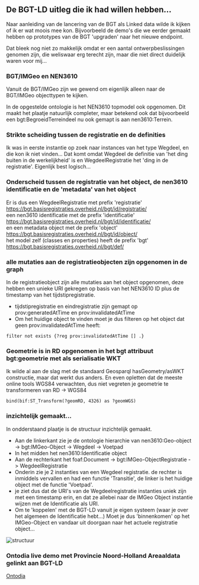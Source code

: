 ## De BGT-LD uitleg die ik had willen hebben...

Naar aanleiding van de lancering van de BGT als Linked data wilde ik kijken of ik er wat moois mee kon. Bijvoorbeeld de demo's die we eerder
gemaakt hebben op prototypes van de BGT 'upgraden' naar het nieuwe endpoint.

Dat bleek nog niet zo makkelijk omdat er een aantal ontwerpbeslissingen genomen zijn, die weliswaar erg terecht zijn, maar die niet direct duidelijk waren voor mij...

### BGT/IMGeo en NEN3610

Vanuit de BGT/IMGeo zijn we gewend om eigenlijk alleen naar de BGT/IMGeo objecttypen te kijken.

In de opgestelde ontologie is het NEN3610 topmodel ook opgenomen. Dit maakt het plaatje natuurlijk completer, maar betekend ook dat bijvoorbeeld een bgt:BegroeidTerreindeel nu ook gemapt is aan nen3610:Terrein.

### Strikte scheiding tussen de registratie en de definities

Ik was in eerste instantie op zoek naar instances van het type Wegdeel, en die kon ik niet vinden... Dat komt omdat Wegdeel de definitie van 'het ding buiten in de werkelijkheid' is en WegdeelRegistratie het 'ding in de registratie'. Eigenlijk best logisch... 

### Onderscheid tussen de registratie van het object, de nen3610 identificatie en de 'metadata' van het object

Er is dus een WegdeelRegistratie met prefix 'registratie' <https://bgt.basisregistraties.overheid.nl/bgt/id/registratie/> <br>
een nen3610 identificatie met de prefix 'identificatie' <https://bgt.basisregistraties.overheid.nl/bgt/id/identificatie/> <br>
en een metadata object met de prefix 'object' <https://bgt.basisregistraties.overheid.nl/bgt/id/object/> <br>
het model zelf (classes en properties) heeft de prefix 'bgt' <https://bgt.basisregistraties.overheid.nl/bgt/def/> 

### alle mutaties aan de registratieobjecten zijn opgenomen in de graph

In de registratieobject zijn alle mutaties aan het object opgenomen, deze hebben een unieke URI gekregen op basis van het NEN3610 ID plus de timestamp van het tijdstipregistratie.
* tijdstipregistratie en eindregistratie zijn gemapt op prov:generatedAtTime en prov:invalidatedAtTime
* Om het huidige object te vinden moet je dus filteren op het object dat geen prov:invalidatedAtTime heeft:

```filter not exists {?reg prov:invalidatedAtTime [] .}```

### Geometrie is in RD opgenomen in het bgt attribuut bgt:geometrie met als serialisatie WKT

Ik wilde al aan de slag met de standaard Geosparql hasGeometry/asWKT constructie, maar dat werkt dus anders.
En even opletten dat de meeste online tools WGS84 verwachten, dus niet vegreten je geometrie te transformeren van RD -> WGS84

```bind(bif:ST_Transform(?geomRD, 4326) as ?geomWGS)```

### inzichtelijk gemaakt...

In ondderstaand plaatje is de structuur inzichtelijk gemaakt.

* Aan de linkerkant zie je de ontologie hierarchie van nen3610:Geo-object -> bgt:IMGeo-Object -> Wegdeel -> Voetpad
* In het midden het nen3610:Identificatie object
* Aan de rechterkant het foaf:Document -> bgt:IMGeo-ObjectRegistratie -> WegdeelRegistratie
* Onderin zie je 2 instanties van een Wegdeel registratie. de rechter is inmiddels vervallen en had een functie 'Transitie', de linker is het huidige object met de functie 'Voetpad'.
* je ziet dus dat de URI's van de Wegdeelregistratie instanties uniek zijn met een timestamp erin, en dat ze allebei naar de IMGeo Object instantie wijzen met de Identificatie als URI. 
* Om te 'koppelen' met de BGT-LD vanuit je eigen systeem (waar je over het algemeen de Identificatie hebt...) Moet je dus 'binnenkomen' op het IMGeo-Object en vandaar uit doorgaan naar het actuele registratie object...

![structuur](bgt-ld_structuur.png)

### Ontodia live demo met Provincie Noord-Holland Areaaldata gelinkt aan BGT-LD

[Ontodia](https://provincienh.github.io/OTL/bgt-ld/ontodia/index.html)
